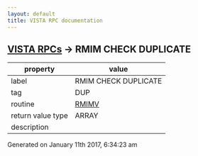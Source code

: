 ```yaml
---
layout: default
title: VISTA RPC documentation
---
```




## [VISTA RPCs](TableOfContent.md) &#8594; RMIM CHECK DUPLICATE 

 property | value 
--- | --- 
 label | RMIM CHECK DUPLICATE
 tag | DUP
 routine | [RMIMV](http://code.osehra.org/dox/Routine_RMIMV_source.html)
 return value type | ARRAY
 description | 




Generated on January 11th 2017, 6:34:23 am